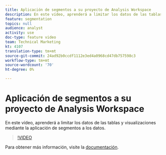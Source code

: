 ```yaml
---
title: Aplicación de segmentos a su proyecto de Analysis Workspace
description: En este vídeo, aprenderá a limitar los datos de las tablas y visualizaciones mediante la aplicación de segmentos a los datos.
feature: segmentation
topics: null
audience: analyst
activity: use
doc-type: feature video
team: Technical Marketing
kt: 4107
translation-type: tm+mt
source-git-commit: 24ad92b0ccdf1112e3ed4a0968cd47db757598c3
workflow-type: tm+mt
source-wordcount: '70'
ht-degree: 0%

---
```



# Aplicación de segmentos a su proyecto de Analysis Workspace

En este vídeo, aprenderá a limitar los datos de las tablas y visualizaciones mediante la aplicación de segmentos a los datos.

>[!VIDEO](https://video.tv.adobe.com/v/30994/?quality=12)

Para obtener más información, visite la [documentación](https://docs.adobe.com/content/help/en/analytics/components/segmentation/segmentation-workflow/t-seg-apply.html).
